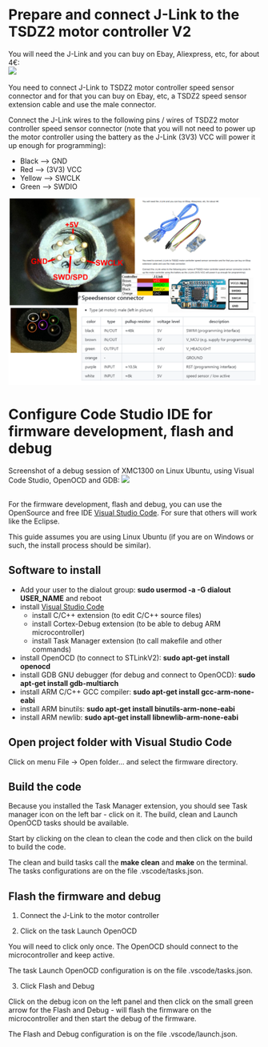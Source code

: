 # Prepare and connect J-Link to the TSDZ2 motor controller V2

You will need the J-Link and you can buy on Ebay, Aliexpress, etc, for about 4€:<br>
![](jlink.jpg)

You need to connect J-Link to TSDZ2 motor controller speed sensor connector and for that you can buy on Ebay, etc, a TSDZ2 speed sensor extension cable and use the male connector.

Connect the J-Link wires to the following pins / wires of TSDZ2 motor controller speed sensor connector (note that you will not need to power up the motor controller using the battery as the J-Link (3V3) VCC will power it up enough for programming):<br> 
* Black --> GND
* Red --> (3V3) VCC
* Yellow --> SWCLK
* Green --> SWDIO

![](TSDZ2_display_connector.png)


# Configure Code Studio IDE for firmware development, flash and debug

Screenshot of a debug session of XMC1300 on Linux Ubuntu, using Visual Code Studio, OpenOCD and GDB:
![](flash_debug.png)
<br>
<br>

For the firmware development, flash and debug, you can use the OpenSource and free IDE [Visual Studio Code](https://code.visualstudio.com/). For sure that others will work like the Eclipse.

This guide assumes you are using Linux Ubuntu (if you are on Windows or such, the install process should be similar).

## Software to install

- Add your user to the dialout group: __sudo usermod -a -G dialout USER_NAME__ and reboot
- install [Visual Studio Code](https://code.visualstudio.com/)
  - install C/C++ extension (to edit C/C++ source files)
  - install Cortex-Debug extension (to be able to debug ARM microcontroller)
  - install Task Manager extension (to call makefile and other commands)
- install OpenOCD (to connect to STLinkV2): __sudo apt-get install openocd__
- install GDB GNU debugger (for debug and connect to OpenOCD): __sudo apt-get install gdb-multiarch__
- install ARM C/C++ GCC compiler: __sudo apt-get install gcc-arm-none-eabi__
- install ARM binutils: __sudo apt-get install binutils-arm-none-eabi__
- install ARM newlib: __sudo apt-get install libnewlib-arm-none-eabi__

## Open project folder with Visual Studio Code

Click on menu File -> Open folder... and select the firmware directory.

## Build the code

Because you installed the Task Manager extension, you should see Task manager icon on the left bar - click on it. The build, clean and Launch OpenOCD tasks should be available.

Start by clicking on the clean to clean the code and then click on the build to build the code.

The clean and build tasks call the __make clean__ and __make__ on the terminal. The tasks configurations are on the file .vscode/tasks.json.

## Flash the firmware and debug

1. Connect the J-Link to the motor controller

2. Click on the task Launch OpenOCD

You will need to click only once. The OpenOCD should connect to the microcontroller and keep active.

The task Launch OpenOCD configuration is on the file .vscode/tasks.json.

3. Click Flash and Debug

Click on the debug icon on the left panel and then click on the small green arrow for the Flash and Debug - will flash the firmware on the microcontroller and then start the debug of the firmware.

The Flash and Debug configuration is on the file .vscode/launch.json.
